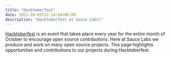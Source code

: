 ```yaml
---
title: "Hacktoberfest"
date: 2021-10-05T12:14:34+06:00
description: "Hacktoberfest at Sauce Labs!"
---
```


[Hacktoberfest](https://hacktoberfest.digitalocean.com/) is an event that takes place every
year for the entire month of October to encourage open source contributions. Here at Sauce
Labs we produce and work on many open source projects. This page highlights opportunities
and contributions to our projects during Hacktoberfest.
